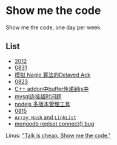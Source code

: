 Show me the code
================

Show me the code, one day per week.

## List

* [2012](https://github.com/TBEDP/show-me-the-code/tree/master/2012)
 * [0831](https://github.com/TBEDP/show-me-the-code/tree/master/2012/0831)
  * [模拟 Nagle 算法的Delayed Ack](https://github.com/TBEDP/show-me-the-code/tree/master/2012/0831/suqian.md)
 * [0823](https://github.com/TBEDP/show-me-the-code/tree/master/2012/0823)
  * [C++ addon中buffer传递到js中](https://github.com/TBEDP/show-me-the-code/tree/master/2012/0823/busi.md)
  * [mysql连接超时问题](https://github.com/TBEDP/show-me-the-code/tree/master/2012/0823/jifeng.md)
  * [nodejs 多版本管理工具](https://github.com/TBEDP/show-me-the-code/tree/master/2012/0823/suqian.md)
 * [0815](https://github.com/TBEDP/show-me-the-code/tree/master/2012/0815)
  * [`Array`, `Hash` and `LinkList`](https://github.com/TBEDP/show-me-the-code/tree/master/2012/0815/busi.md)
  * [mongodb replset connect() bug](https://github.com/TBEDP/show-me-the-code/tree/master/2012/0815/suqian.md)

Linus: ["Talk is cheap. Show me the code."](https://lkml.org/lkml/2000/8/25/132)